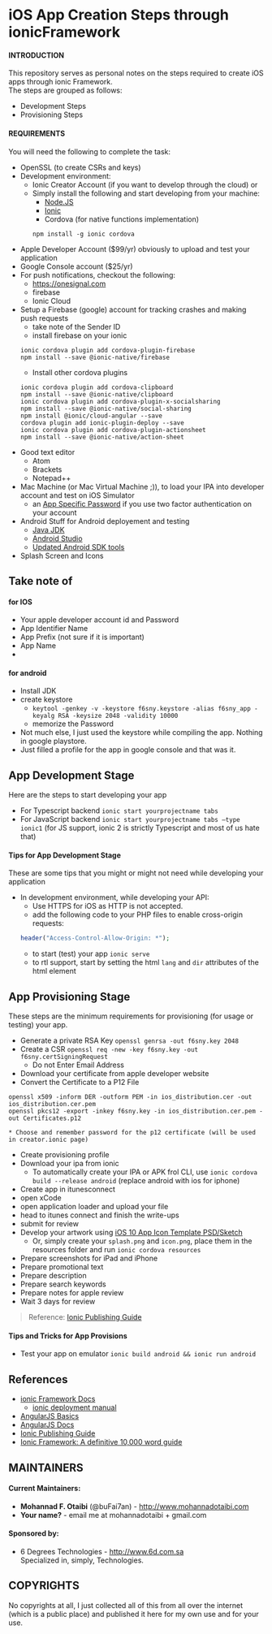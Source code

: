 # iOS App Creation Steps through ionicFramework

#### INTRODUCTION
This repository serves as personal notes on the steps required to create iOS
apps through ionic Framework.  
The steps are grouped as follows:
* Development Steps
* Provisioning Steps

#### REQUIREMENTS
You will need the following to complete the task:
* OpenSSL (to create CSRs and keys)
* Development environment:
    * Ionic Creator Account (if you want to develop through the cloud) or
    * Simply install the following and start developing from your machine:
        * [Node.JS](https://nodejs.org/en/)
        * [Ionic](http://ionicframework.com/)
        * Cordova (for native functions implementation)
        ```command-line
        npm install -g ionic cordova
        ```
* Apple Developer Account ($99/yr) obviously to upload and test your application
* Google Console account ($25/yr)
* For push notifications, checkout the following:
	* https://onesignal.com
	* firebase
	* Ionic Cloud
* Setup a Firebase (google) account for tracking crashes and making push requests
    * take note of the Sender ID
    * install firebase on your ionic
    ```command-line
    ionic cordova plugin add cordova-plugin-firebase
    npm install --save @ionic-native/firebase
    ```
    * Install other cordova plugins
    ```command-line
    ionic cordova plugin add cordova-clipboard
    npm install --save @ionic-native/clipboard
    ionic cordova plugin add cordova-plugin-x-socialsharing
    npm install --save @ionic-native/social-sharing
	npm install @ionic/cloud-angular --save
	cordova plugin add ionic-plugin-deploy --save
	ionic cordova plugin add cordova-plugin-actionsheet
	npm install --save @ionic-native/action-sheet

    ```
* Good text editor
    * Atom
    * Brackets
    * Notepad++
* Mac Machine (or Mac Virtual Machine ;)), to load your IPA into developer account and test on iOS Simulator
    * an [App Specific Password](https://appleid.apple.com) if you use two factor authentication on your account
* Android Stuff for Android deployement and testing
    * [Java JDK](http://www.oracle.com/technetwork/java/javase/downloads/index-jsp-138363.html)
    * [Android Studio](https://developer.android.com/studio/index.html)
    * [Updated Android SDK tools](https://developer.android.com/studio/intro/update.html)
* Splash Screen and Icons

## Take note of
#### for IOS
* Your apple developer account id and Password
* App Identifier Name
* App Prefix (not sure if it is important)
* App Name
*


#### for android
* Install JDK
* create keystore
    * `keytool -genkey -v -keystore f6sny.keystore -alias f6sny_app -keyalg RSA -keysize 2048 -validity 10000`
    * memorize the Password
* Not much else, I just used the keystore while compiling the app. Nothing in google playstore.
* Just filled a profile for the app in google console and that was it.


## App Development Stage
Here are the steps to start developing your app
* For Typescript backend `ionic start yourprojectname tabs`
* For JavaScript backend `ionic start yourprojectname tabs –type ionic1`
  (for JS support, ionic 2 is strictly Typescript and most of us hate that)

#### Tips for App Development Stage
These are some tips that you might or might not need while developing your application
* In development environment, while developing your API:
    * Use HTTPS for iOS as HTTP is not accepted.
    * add the following code to your PHP files to enable cross-origin requests:
    ```PHP
    header("Access-Control-Allow-Origin: *");
    ```
    * to start (test) your app `ionic serve`
	* to rtl support, start by setting the html `lang` and `dir` attributes of the html element

## App Provisioning Stage
These steps are the minimum requirements for provisioning (for usage or testing) your app.

* Generate a private RSA Key `openssl genrsa -out f6sny.key 2048`
* Create a CSR `openssl req -new -key f6sny.key -out f6sny.certSigningRequest`
    * Do not Enter Email Address
* Download your certificate from apple developer website
* Convert the Certificate to a P12 File
```command-line
openssl x509 -inform DER -outform PEM -in ios_distribution.cer -out ios_distribution.cer.pem
openssl pkcs12 -export -inkey f6sny.key -in ios_distribution.cer.pem -out Certificates.p12
```
    * Choose and remember password for the p12 certificate (will be used in creator.ionic page)
* Create provisioning profile
* Download your ipa from ionic
	* To automatically create your IPA or APK frol CLI, use `ionic cordova build --release android` (replace android with ios for iphone)
* Create app in itunesconnect
* open xCode
* open application loader and upload your file
* head to itunes connect and finish the write-ups
* submit for review
* Develop your artwork using [iOS 10 App Icon Template PSD/Sketch](http://www.everyinteraction.com/resources/ios-10-app-icon-template-psd-sketch/)
	* Or, simply create your `splash.png` and `icon.png`, place them in the resources folder and run `ionic cordova resources`
* Prepare screenshots for iPad and iPhone
* Prepare promotional text
* Prepare description
* Prepare search keywords
* Prepare notes for apple review
* Wait 3 days for review

> Reference: [Ionic Publishing Guide](http://ionicframework.com/docs/v1/guide/publishing.html)




#### Tips and Tricks for App Provisions
* Test your app on emulator `ionic build android && ionic run android`

## References
* [ionic Framework Docs](https://ionicframework.com/docs)
    * [ionic deployment manual](http://ionicframework.com/docs/intro/deploying/)
* [AngularJS Basics](https://www.w3schools.com/angular/default.asp)
* [AngularJS Docs](https://docs.angularjs.org/api)
* [Ionic Publishing Guide](http://ionicframework.com/docs/v1/guide/publishing.html)
* [Ionic Framework: A definitive 10,000 word guide](https://www.pluralsight.com/guides/front-end-javascript/ionic-framework-a-definitive-10-000-word-guide)

## MAINTAINERS
#### Current Maintainers:
* **Mohannad F. Otaibi** (@buFai7an) - http://www.mohannadotaibi.com
* **Your name?** - email me at mohannadotaibi + gmail.com

#### Sponsored by:
* 6 Degrees Technologies - http://www.6d.com.sa  
  Specialized in, simply, Technologies.

## COPYRIGHTS
No copyrights at all, I just collected all of this from all over the internet (which is a public place) and published it here for my own use and for your use.
